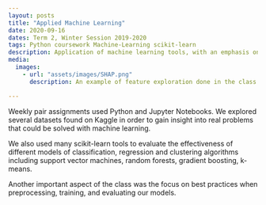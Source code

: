 ```yaml
---
layout: posts
title: "Applied Machine Learning"
date: 2020-09-16
dates: Term 2, Winter Session 2019-2020
tags: Python coursework Machine-Learning scikit-learn
description: Application of machine learning tools, with an emphasis on solving practical problems. Data cleaning, feature extraction, supervised and unsupervised machine learning, reproducible workflows, and communicating results.
media:
  images:
    - url: "assets/images/SHAP.png"
      description: An example of feature exploration done in the class. We used SHAP to visualize how important features of each data point were for the target feature. `availability_365` and `minimum_nights` remain the most important features, as this plot orders features by SHAP value magnitude.    Using the plot, we can conclude that lower `minimum_nights` will cause an increase in target prediction. However, there are still some cases that result in lower predictions.    Similarly for `availability_365`, while a vast majority of low availability listings tend to be reviewed less, there are stil lots of listings that seem to have low availability and high number of reviews as well.

---
```

Weekly pair assignments used Python and Jupyter Notebooks. We explored several datasets found on Kaggle in order to gain insight into real problems that could be solved with machine learning. 

We also used many scikit-learn tools to evaluate the effectiveness of different models of classification, regression and clustering algorithms including support vector machines, random forests, gradient boosting, k-means. 

Another important aspect of the class was the focus on best practices when preprocessing, training, and evaluating our models.
